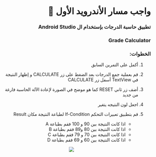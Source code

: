 <div dir = "rtl">
 
# واجب مسار الأندرويد الأول 💚
### تطبيق حاسبة الدرجات بإستخدام ال Android Studio
### Grade Calculator

### الخطوات: 

1. أكمل على التمرين السابق

2. قم بعملية جمع الدرجات بعد الضغط على زر CALCULATE و إظهار النتيجة في TextView أسفل زر CALCULATE 

3. أضف زر ثاني RESET كما هو موضح في الصورة لإعادة الآلة الحاسبة فارغة من جديد 

4. اجعل لون النتيجه يتغير

5. قم بتطبيق تعبيرات التحكم If-Condition لطباعة النتيجة مكان Result
   * اذا كانت النتيجة بين 90 و 100 فقم بطباعة A
   * اذا كانت النتيجة بين 80 و89  فقم بطباعة B
   * اذا كانت النتيجة بين 70 و 79 فقم بطباعة C
   * اذا كانت النتيجة بين 60 و 69 فقم بطباعة D
  

<p align="center">
<img src = "https://github.com/kuwaitcodes/android-hw-2/blob/master/hw2.png" width = ""350 px" margin="auto"/>
  </p>  
